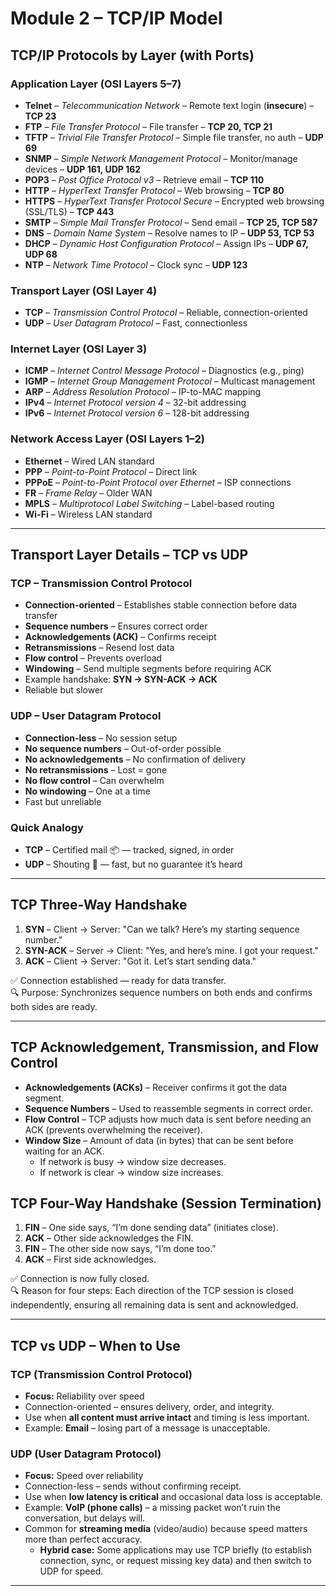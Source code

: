 # Module 2 – TCP/IP Model

## TCP/IP Protocols by Layer (with Ports)

### Application Layer (OSI Layers 5–7)
- **Telnet** – *Telecommunication Network* – Remote text login (**insecure**) – **TCP 23**  
- **FTP** – *File Transfer Protocol* – File transfer – **TCP 20, TCP 21**  
- **TFTP** – *Trivial File Transfer Protocol* – Simple file transfer, no auth – **UDP 69**  
- **SNMP** – *Simple Network Management Protocol* – Monitor/manage devices – **UDP 161, UDP 162**  
- **POP3** – *Post Office Protocol v3* – Retrieve email – **TCP 110**  
- **HTTP** – *HyperText Transfer Protocol* – Web browsing – **TCP 80**  
- **HTTPS** – *HyperText Transfer Protocol Secure* – Encrypted web browsing (SSL/TLS) – **TCP 443**  
- **SMTP** – *Simple Mail Transfer Protocol* – Send email – **TCP 25, TCP 587**  
- **DNS** – *Domain Name System* – Resolve names to IP – **UDP 53, TCP 53**  
- **DHCP** – *Dynamic Host Configuration Protocol* – Assign IPs – **UDP 67, UDP 68**  
- **NTP** – *Network Time Protocol* – Clock sync – **UDP 123**

### Transport Layer (OSI Layer 4)
- **TCP** – *Transmission Control Protocol* – Reliable, connection-oriented  
- **UDP** – *User Datagram Protocol* – Fast, connectionless  

### Internet Layer (OSI Layer 3)
- **ICMP** – *Internet Control Message Protocol* – Diagnostics (e.g., ping)  
- **IGMP** – *Internet Group Management Protocol* – Multicast management  
- **ARP** – *Address Resolution Protocol* – IP-to-MAC mapping  
- **IPv4** – *Internet Protocol version 4* – 32-bit addressing  
- **IPv6** – *Internet Protocol version 6* – 128-bit addressing  

### Network Access Layer (OSI Layers 1–2)
- **Ethernet** – Wired LAN standard  
- **PPP** – *Point-to-Point Protocol* – Direct link  
- **PPPoE** – *Point-to-Point Protocol over Ethernet* – ISP connections  
- **FR** – *Frame Relay* – Older WAN  
- **MPLS** – *Multiprotocol Label Switching* – Label-based routing  
- **Wi-Fi** – Wireless LAN standard

---

## Transport Layer Details – TCP vs UDP

### TCP – Transmission Control Protocol
- **Connection-oriented** – Establishes stable connection before data transfer  
- **Sequence numbers** – Ensures correct order  
- **Acknowledgements (ACK)** – Confirms receipt  
- **Retransmissions** – Resend lost data  
- **Flow control** – Prevents overload  
- **Windowing** – Send multiple segments before requiring ACK  
- Example handshake: **SYN → SYN-ACK → ACK**  
- Reliable but slower

### UDP – User Datagram Protocol
- **Connection-less** – No session setup  
- **No sequence numbers** – Out-of-order possible  
- **No acknowledgements** – No confirmation of delivery  
- **No retransmissions** – Lost = gone  
- **No flow control** – Can overwhelm  
- **No windowing** – One at a time  
- Fast but unreliable

### Quick Analogy
- **TCP** – Certified mail 📦 — tracked, signed, in order  
- **UDP** – Shouting 📢 — fast, but no guarantee it’s heard
---
## TCP Three-Way Handshake

1. **SYN** – Client → Server: "Can we talk? Here’s my starting sequence number."  
2. **SYN-ACK** – Server → Client: "Yes, and here’s mine. I got your request."  
3. **ACK** – Client → Server: "Got it. Let’s start sending data."

✅ Connection established — ready for data transfer.  
🔍 Purpose: Synchronizes sequence numbers on both ends and confirms both sides are ready.

---
## TCP Acknowledgement, Transmission, and Flow Control

- **Acknowledgements (ACKs)** – Receiver confirms it got the data segment.  
- **Sequence Numbers** – Used to reassemble segments in correct order.  
- **Flow Control** – TCP adjusts how much data is sent before needing an ACK (prevents overwhelming the receiver).  
- **Window Size** – Amount of data (in bytes) that can be sent before waiting for an ACK.  
  - If network is busy → window size decreases.  
  - If network is clear → window size increases.  
## TCP Four-Way Handshake (Session Termination)

1. **FIN** – One side says, “I’m done sending data” (initiates close).  
2. **ACK** – Other side acknowledges the FIN.  
3. **FIN** – The other side now says, “I’m done too.”  
4. **ACK** – First side acknowledges.  

✅ Connection is now fully closed.  
🔍 Reason for four steps: Each direction of the TCP session is closed independently, ensuring all remaining data is sent and acknowledged.

---
## TCP vs UDP – When to Use

### TCP (Transmission Control Protocol)
- **Focus:** Reliability over speed  
- Connection-oriented – ensures delivery, order, and integrity.  
- Use when **all content must arrive intact** and timing is less important.  
- Example: **Email** – losing part of a message is unacceptable.

### UDP (User Datagram Protocol)
- **Focus:** Speed over reliability  
- Connection-less – sends without confirming receipt.  
- Use when **low latency is critical** and occasional data loss is acceptable.  
- Example: **VoIP (phone calls)** – a missing packet won’t ruin the conversation, but delays will.
- Common for **streaming media** (video/audio) because speed matters more than perfect accuracy.  
  - **Hybrid case:** Some applications may use TCP briefly (to establish connection, sync, or request missing key data) and then switch to UDP for speed.
---
